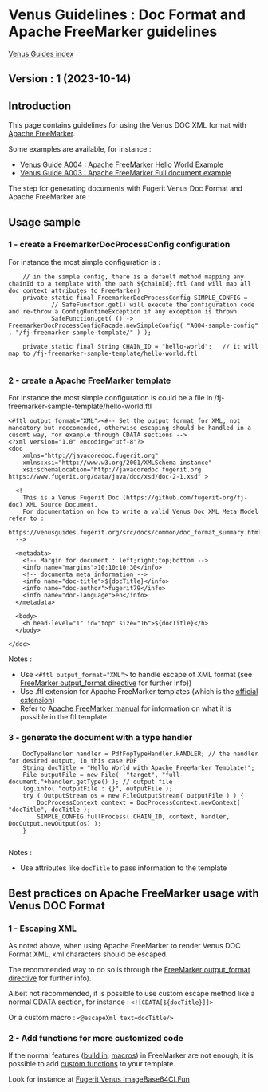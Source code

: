 # Venus Guidelines : Doc Format and Apache FreeMarker guidelines

[Venus Guides index](../../../README.md)

## Version : 1 (2023-10-14)

## Introduction

This page contains guidelines for using the Venus DOC XML format with [Apache FreeMarker](https://freemarker.apache.org/).

Some examples are available, for instance : 

- [Venus Guide A004 : Apache FreeMarker Hello World Example](../../../fj-doc-guides-A004-freemarker-hello-world/README.md)
- [Venus Guide A003 : Apache FreeMarker Full document example](../../../fj-doc-guides-A003-full-document-freemarker/README.md)

The step for generating documents with Fugerit Venus Doc Format and Apache FreeMarker are : 

## Usage sample

### 1 - create a FreemarkerDocProcessConfig configuration

For instance the most simple configuration is : 

```
	// in the simple config, there is a default method mapping any chainId to a template with the path ${chainId}.ftl (and will map all doc context attributes to FreeMarker)
	private static final FreemarkerDocProcessConfig SIMPLE_CONFIG = 
			// SafeFunction.get() will execute the configuration code and re-throw a ConfigRuntimeException if any exception is thrown
			SafeFunction.get( () -> FreemarkerDocProcessConfigFacade.newSimpleConfig( "A004-sample-config" , "/fj-freemarker-sample-template/" ) );
			
	private static final String CHAIN_ID = "hello-world";	// it will map to /fj-freemarker-sample-template/hello-world.ftl
			
```

### 2 - create a Apache FreeMarker template

For instance the most simple configuration is could be a file in /fj-freemarker-sample-template/hello-world.ftl

```
<#ftl output_format="XML"><#-- Set the output format for XML, not mandatory but reccomended, otherwise escaping should be handled in a cusomt way, for example through CDATA sections -->
<?xml version="1.0" encoding="utf-8"?>
<doc
	xmlns="http://javacoredoc.fugerit.org"
	xmlns:xsi="http://www.w3.org/2001/XMLSchema-instance"
    xsi:schemaLocation="http://javacoredoc.fugerit.org https://www.fugerit.org/data/java/doc/xsd/doc-2-1.xsd" > 

  <!--
  	This is a Venus Fugerit Doc (https://github.com/fugerit-org/fj-doc) XML Source Document.
  	For documentation on how to write a valid Venus Doc XML Meta Model refer to : 
  	https://venusguides.fugerit.org/src/docs/common/doc_format_summary.html
  -->

  <metadata>
	<!-- Margin for document : left;right;top;bottom -->
	<info name="margins">10;10;10;30</info>  
	<!-- documenta meta information -->
	<info name="doc-title">${docTitle}</info>
	<info name="doc-author">fugerit79</info>
	<info name="doc-language">en</info>
  </metadata>
  
  <body>
	<h head-level="1" id="top" size="16">${docTitle}</h>
  </body>

</doc>
```

Notes : 

- Use `<#ftl output_format="XML">` to handle escape of XML format (see [FreeMarker output_format directive](https://freemarker.apache.org/docs/ref_directive_outputformat.html) for further info))
- Use .ftl extension for Apache FreeMarker templates (which is the [official extension](https://freemarker.apache.org/docs/versions_2_1_3.html))
- Refer to [Apache FreeMarker manual](https://freemarker.apache.org/docs/index.html) for information on what it is possible in the ftl template.

### 3 - generate the document with a type handler

```	
	DocTypeHandler handler = PdfFopTypeHandler.HANDLER;	// the handler for desired output, in this case PDF
	String docTitle = "Hello World with Apache FreeMarker Template!";
	File outputFile = new File(  "target", "full-document."+handler.getType() ); // output file
	log.info( "outputFile : {}", outputFile );
	try ( OutputStream os = new FileOutputStream( outputFile ) ) {
		DocProcessContext context = DocProcessContext.newContext( "docTitle", docTitle );
		SIMPLE_CONFIG.fullProcess( CHAIN_ID, context, handler, DocOutput.newOutput(os) );
	}
	
```

Notes : 

- Use attributes like `docTitle` to pass information to the template


## Best practices on Apache FreeMarker usage with Venus DOC Format

### 1 - Escaping XML

As noted above, when using Apache FreeMarker to render Venus DOC Format XML, xml characters should be escaped.

The recommended way to do so is through the [FreeMarker output_format directive](https://freemarker.apache.org/docs/ref_directive_outputformat.html) for further info).

Albeit not recommended, it is possible to use custom escape method like a normal CDATA section, for instance : `<![CDATA[${docTitle}]]>`

Or a custom macro : `<@escapeXml text=docTitle/>`

### 2 - Add functions for more customized code

If the normal features ([build in](https://freemarker.apache.org/docs/ref_builtins.html), [macros](https://freemarker.apache.org/docs/ref_directive_macro.html)) in FreeMarker are not enough, it is possible to add [custom functions](https://freemarker.apache.org/docs/pgui_datamodel_method.html) to your template.

Look for instance at [Fugerit Venus ImageBase64CLFun](https://github.com/fugerit-org/fj-doc/blob/main/fj-doc-freemarker/src/main/java/org/fugerit/java/doc/freemarker/fun/ImageBase64CLFun.java)

